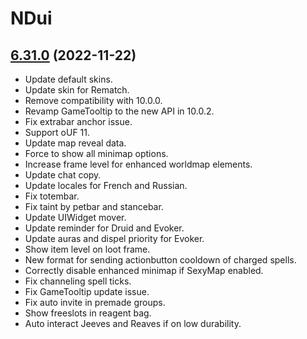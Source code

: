 # NDui

## [6.31.0](https://github.com/siweia/NDui/tree/6.31.0) (2022-11-22)

- Update default skins.
- Update skin for Rematch.
- Remove compatibility with 10.0.0.
- Revamp GameTooltip to the new API in 10.0.2.
- Fix extrabar anchor issue.
- Support oUF 11.
- Update map reveal data.
- Force to show all minimap options.
- Increase frame level for enhanced worldmap elements.
- Update chat copy.
- Update locales for French and Russian.
- Fix totembar.
- Fix taint by petbar and stancebar.
- Update UIWidget mover.
- Update reminder for Druid and Evoker.
- Update auras and dispel priority for Evoker.
- Show item level on loot frame.
- New format for sending actionbutton cooldown of charged spells.
- Correctly disable enhanced minimap if SexyMap enabled.
- Fix channeling spell ticks.
- Fix GameTooltip update issue.
- Fix auto invite in premade groups.
- Show freeslots in reagent bag.
- Auto interact Jeeves and Reaves if on low durability.